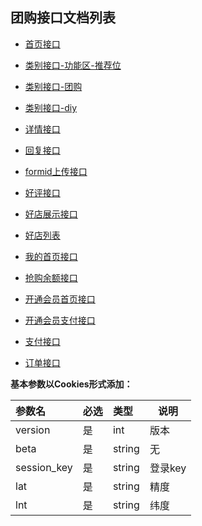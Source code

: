 团购接口文档列表
--------------

- [首页接口](index.md)

- [类别接口-功能区-推荐位](b2c_list.md)
- [类别接口-团购](quick.md)
- [类别接口-diy](diy.md)

- [详情接口](act_info.md)
- [回复接口](reply.md)

- [formid上传接口](formid.md)
- [好评接口](comments.md)

- [好店展示接口](shop_assess_index.md)
- [好店列表](shop_list.md)

- [我的首页接口](my_index.md)

- [抢购余额接口](user_balance.md)

- [开通会员首页接口](card.md)

- [开通会员支付接口](card_pay.md)

- [支付接口](pay_card.md)

- [订单接口](order_list.md)


**基本参数以Cookies形式添加：** 

|参数名|必选|类型|说明|
|:----    |:---|:----- |-----   |
|version |  是  |    int   |    版本   |
|beta |  是  |    string   |    无   |
|session_key |  是  |    string   |    登录key   |
|lat |  是  |    string   |    精度   |
|lnt |  是  |    string   |    纬度   |


